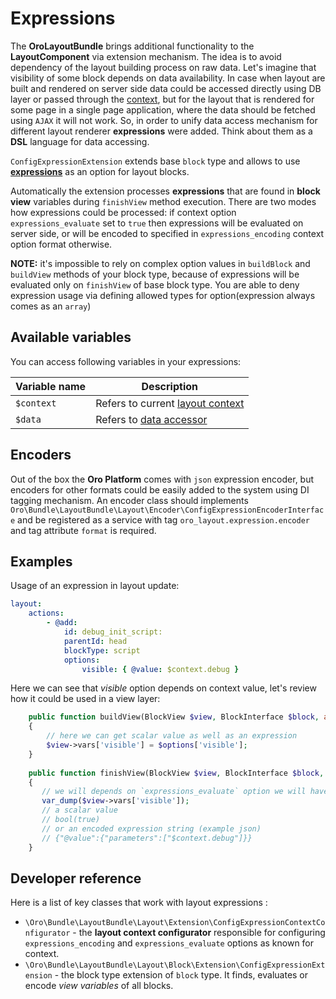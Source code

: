 Expressions
===========

The **OroLayoutBundle** brings additional functionality to the **LayoutComponent** via extension mechanism.
The idea is to avoid dependency of the layout building process on raw data. Let's imagine that visibility of some 
block depends on data availability. In case when layout are built and rendered on server side data could be accessed 
directly using DB layer or passed through the [context](./layout_context.md), but for the layout that is rendered for
some page in a single page application, where the data should be fetched using `AJAX` it will not work. So, in order 
to unify data access mechanism for different layout renderer **expressions** were added. Think about them as a **DSL** 
language for data accessing.

`ConfigExpressionExtension` extends base `block` type and allows to use 
**[expressions](../../../../Component/ConfigExpression/README.md)**  as an option for layout blocks.

Automatically the extension processes **expressions** that are found in **block view** variables during `finishView` method 
execution. 
There are two modes how expressions could be processed: if context option `expressions_evaluate` set to `true` 
then expressions will be evaluated on server side, or will be encoded to specified in 
`expressions_encoding` context option format otherwise. 

**NOTE:** it's impossible to rely on complex option values in `buildBlock` and `buildView` methods of your block type, because 
of expressions will be evaluated only on `finishView` of base block type. You are able to deny expression usage via defining
allowed types for option(expression always comes as an `array`)

Available variables
-------------------

You can access following variables in your expressions:

| Variable name | Description |
|------- |-------------|
| `$context` | Refers to current [layout context](./layout_context.md) |
| `$data` | Refers to [data accessor](./data_accessor.md) |

Encoders
--------

Out of the box the **Oro Platform** comes with `json` expression encoder, but encoders for other formats could be easily 
added to the system using DI tagging mechanism. An encoder class should implements
`Oro\Bundle\LayoutBundle\Layout\Encoder\ConfigExpressionEncoderInterface` and be registered as a service with 
tag `oro_layout.expression.encoder` and tag attribute `format` is required.

Examples
--------

Usage of an expression in layout update:

```yml
layout:
    actions:
        - @add:
            id: debug_init_script:
            parentId: head
            blockType: script
            options:
                visible: { @value: $context.debug }
```

Here we can see that *visible* option depends on context value, let's review how it could be used in a view layer:

```php
    public function buildView(BlockView $view, BlockInterface $block, array $options)
    {
        // here we can get scalar value as well as an expression
        $view->vars['visible'] = $options['visible'];
    }
    
    public function finishView(BlockView $view, BlockInterface $block, array $options)
    {
       // we will depends on `expressions_evaluate` option we will have
       var_dump($view->vars['visible']);
       // a scalar value
       // bool(true)
       // or an encoded expression string (example json)
       // {"@value":{"parameters":["$context.debug"]}}
    }
```

Developer reference
-------------------

Here is a list of key classes that work with layout expressions :

 - `\Oro\Bundle\LayoutBundle\Layout\Extension\ConfigExpressionContextConfigurator` - the **layout context configurator** 
    responsible for configuring `expressions_encoding` and `expressions_evaluate` options as known for context.
 - `\Oro\Bundle\LayoutBundle\Layout\Block\Extension\ConfigExpressionExtension` - the block type extension of `block` type.
    It finds, evaluates or encode *view variables* of all blocks.
